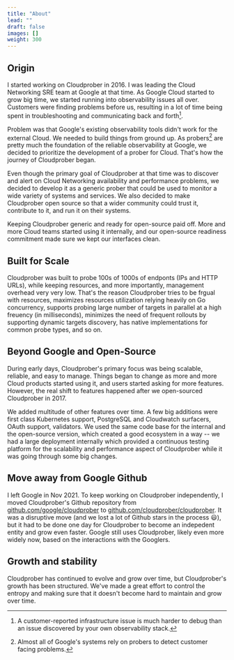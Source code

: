 ```yaml
---
title: "About"
lead: ""
draft: false
images: []
weight: 300
---
```


## Origin

I started working on Cloudprober in 2016. I was leading the Cloud Networking SRE
team at Google at that time. As Google Cloud started to grow big time, we
started running into observability issues all over. Customers were finding
problems before us, resulting in a lot of time being spent in troubleshooting
and communicating back and forth[^1].

[^1]:
    A customer-reported infrastructure issue is much harder to debug than an
    issue discovered by your own observability stack.

Problem was that Google's existing observability tools didn't work for the
external Cloud. We needed to build things from ground up. As probers[^2] are
pretty much the foundation of the reliable observability at Google, we decided
to prioritize the development of a prober for Cloud. That's how the journey of
Cloudprober began.

[^2]:
    Almost all of Google's systems rely on probers to detect customer facing
    problems.

Even though the primary goal of Cloudprober at that time was to discover and
alert on Cloud Networking availability and performance problems, we decided to
develop it as a generic prober that could be used to monitor a wide variety of
systems and services. We also decided to make Cloudprober open source so that a
wider community could trust it, contribute to it, and run it on their systems.

Keeping Cloudprober generic and ready for open-source paid off. More and more
Cloud teams started using it internally, and our open-source readiness
commitment made sure we kept our interfaces clean.

## Built for Scale

Cloudprober was built to probe 100s of 1000s of endponts (IPs and HTTP URLs),
while keeping resources, and more importantly, management overhead very very
low. That's the reason Cloudprober tries to be frgual with resources, maximizes
resources utilization relying heavily on Go concurrency, supports probing large
number of targets in parallel at a high freuency (in milliseconds), minimizes
the need of frequent rollouts by supporting dynamic targets discovery, has
native implementations for common probe types, and so on.

## Beyond Google and Open-Source

During early days, Cloudprober's primary focus was being scalable, reliable, and
easy to manage. Things began to change as more and more Cloud products started
using it, and users started asking for more features. However, the real shift to
features happened after we open-sourced Cloudprober in 2017.

We added multitude of other features over time. A few big additions were first
class Kubernetes support, PostgreSQL and Cloudwatch surfacers, OAuth support,
validators. We used the same code base for the internal and the open-source
version, which created a good ecosystem in a way -- we had a large deployment
internally which provided a continuous testing platform for the scalability and
performance aspect of Cloudprober while it was going through some big changes.

## Move away from Google Github

I left Google in Nov 2021. To keep working on Cloudprober independently, I moved
Cloudprober's Github repository from
<a href="https://github.com/google/cloudprober">github.com/google/cloudprober<a>
to
<a href="https://github.com/cloudprober/cloudprober">github.com/cloudprober/cloudprober</a>.
It was a disruptive move (and we lost a lot of Github stars in the process
:smiley:), but it had to be done one day for Cloudprober to become an indepedent
entity and grow even faster. Google still uses Cloudprober, likely even more
widely now, based on the interactions with the Googlers.

## Growth and stability

Cloudprober has continued to evolve and grow over time, but Cloudprober's growth
has been structured. We've made a great effort to control the entropy and making
sure that it doesn't become hard to maintain and grow over time.
